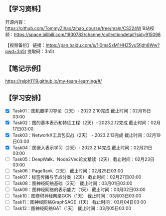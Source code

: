 ## 【学习资料】

开源内容：https://github.com/TommyZihao/zihao_course/tree/main/CS224W
B站视频：https://space.bilibili.com/1900783/channel/collectiondetail?sid=915098

【视频备份】
链接：https://pan.baidu.com/s/1I0maSxM1HHZ5vu5fjdh8Ww?pwd=3n5t 
提取码：3n5t

## 【笔记示例】

https://relph1119.github.io/my-team-learning/#/

## 【学习安排】

- [x] Task01：图机器学习导论（2天）- 2023.2.10完成
  截止时间：02月15日03:00 
- [x] Task02：图的基本表示和特征工程（2天）- 2023.2.12完成
  截止时间：02月17日03:00 
- [x] Task03：NetworkX工具包实战（2天） - 2023.2.13完成
  截止时间：02月19日03:00 
- [x] Task04：图嵌入表示学习（2天）- 2023.2.14完成
  截止时间：02月21日03:00 
- [ ] Task05：DeepWalk、Node2Vec论文精读（2天）
  截止时间：02月23日03:00 
- [ ] Task06：PageRank（2天）
  截止时间：02月25日03:00 
- [ ] Task07：标签传播与节点分类（2天）
  截止时间：02月27日03:00 
- [ ] Task08：图神经网络基础（2天）
  截止时间：03月01日03:00 
- [ ] Task09：图神经网络的表示能力（1天）
  截止时间：03月02日03:00 
- [ ] Task10：图卷积神经网络GCN（1天）
  截止时间：03月03日03:00 
- [ ] Task11：图神经网络GraphSAGE（1天）
  截止时间：03月04日03:00 
- [ ] Task12：图神经网络GAT（1天）
  截止时间：03月05日03:00 